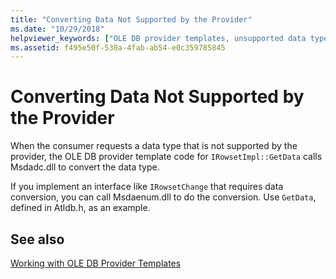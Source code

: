 ```yaml
---
title: "Converting Data Not Supported by the Provider"
ms.date: "10/29/2018"
helpviewer_keywords: ["OLE DB provider templates, unsupported data types"]
ms.assetid: f495e50f-530a-4fab-ab54-e0c359785845
---
```

# Converting Data Not Supported by the Provider

When the consumer requests a data type that is not supported by the provider, the OLE DB provider template code for `IRowsetImpl::GetData` calls Msdadc.dll to convert the data type.

If you implement an interface like `IRowsetChange` that requires data conversion, you can call Msdaenum.dll to do the conversion. Use `GetData`, defined in Atldb.h, as an example.

## See also

[Working with OLE DB Provider Templates](../../data/oledb/working-with-ole-db-provider-templates.md)
